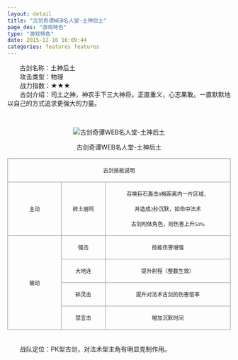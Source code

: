```yaml
---
layout: detail
title: "古剑奇谭WEB名人堂—土神后土"
page_des: "游戏特色"
type: "游戏特色"
date: 2015-12-16 16:09:44
categories: features features
--- 
```


 
<p>&nbsp;&nbsp;&nbsp;&nbsp;&nbsp;&nbsp;&nbsp;古剑名称：土神后土<br>　　攻击类型：物理<br>　　战力指数：★★★<br>　　古剑介绍：司土之神，神农手下三大神将。正直重义，心志果敢。一直默默地以自己的方式追求更强大的力量。</p><p>&nbsp;</p><p style="text-align: center;"><img title="古剑奇谭WEB名人堂-土神后土" alt="古剑奇谭WEB名人堂-土神后土" src="http://dev.36b.me/current/gjqt/img/resource/411.jpg"></p><p style="text-align: center;">古剑奇谭WEB名人堂-土神后土</p><table width="529"><tbody><tr style="height: 30px;"><td style="padding: 1px; border: 1px solid rgb(150, 150, 150); border-image: none;" colspan="3" valign="middle" width="529"><p style="text-align: center;"><span style="font-family: 宋体; font-size: 12px;">古剑技能说明</span></p></td></tr><tr style="height: 87px;"><td style="border-width: medium 1px 1px; border-style: none solid solid; border-color: currentColor rgb(150, 150, 150) rgb(150, 150, 150); padding: 1px;" valign="middle" width="127"><p style="text-align: center;"><span style="font-family: 宋体; font-size: 12px;">主动</span></p></td><td style="border-width: 1px 1px 1px medium; border-style: solid solid solid none; border-color: rgb(150, 150, 150) rgb(150, 150, 150) rgb(150, 150, 150) currentColor; padding: 1px;" valign="middle" width="103"><p style="text-align: center;"><span style="font-family: 宋体; font-size: 12px;">碎土崩鸣</span></p></td><td style="border-width: 1px 1px 1px medium; border-style: solid solid solid none; border-color: rgb(150, 150, 150) rgb(150, 150, 150) rgb(150, 150, 150) currentColor; padding: 1px;" valign="middle" width="300"><p style="text-align: center;"><span style="font-family: 宋体; font-size: 12px;">召唤巨石轰击<span style="font-family: Times New Roman;">8</span><span style="font-family: 宋体;">格距离内一片区域，</span></span></p><p style="text-align: center;"><span style="font-family: 宋体; font-size: 12px;">并造成<span style="font-family: Times New Roman;">2</span><span style="font-family: 宋体;">秒沉默，如命中法术</span></span></p><p style="text-align: center;"><span style="font-family: 宋体; font-size: 12px;">古剑附体角色，则伤害上升<span style="font-family: Times New Roman;">50%</span></span></p></td></tr><tr style="height: 30px;"><td style="border-width: medium 1px 1px; border-style: none solid solid; border-color: currentColor rgb(150, 150, 150) rgb(150, 150, 150); padding: 1px;" rowspan="4" valign="middle" width="127"><p style="text-align: center;"><span style="font-family: 宋体; font-size: 12px;">被动</span></p></td><td style="border-width: medium 1px 1px medium; border-style: none solid solid none; border-color: currentColor rgb(150, 150, 150) rgb(150, 150, 150) currentColor; padding: 1px;" valign="middle" width="103"><p style="text-align: center;"><span style="font-family: 宋体; font-size: 12px;">强击</span></p></td><td style="border-width: medium 1px 1px medium; border-style: none solid solid none; border-color: currentColor rgb(150, 150, 150) rgb(150, 150, 150) currentColor; padding: 1px;" valign="middle" width="300"><p style="text-align: center;"><span style="font-family: 宋体; font-size: 12px;">技能伤害增强</span></p></td></tr><tr style="height: 30px;"><td style="border-width: medium 1px 1px medium; border-style: none solid solid none; border-color: currentColor rgb(150, 150, 150) rgb(150, 150, 150) currentColor; padding: 1px;" valign="middle" width="103"><p style="text-align: center;"><span style="font-family: 宋体; font-size: 12px;">大地连</span></p></td><td style="border-width: medium 1px 1px medium; border-style: none solid solid none; border-color: currentColor rgb(150, 150, 150) rgb(150, 150, 150) currentColor; padding: 1px;" valign="middle" width="300"><p style="text-align: center;"><span style="font-family: 宋体; font-size: 12px;">提升射程（整数生效）</span></p></td></tr><tr style="height: 30px;"><td style="border-width: medium 1px 1px medium; border-style: none solid solid none; border-color: currentColor rgb(150, 150, 150) rgb(150, 150, 150) currentColor; padding: 1px;" valign="middle" width="103"><p style="text-align: center;"><span style="font-family: 宋体; font-size: 12px;">碎灵击</span></p></td><td style="border-width: medium 1px 1px medium; border-style: none solid solid none; border-color: currentColor rgb(150, 150, 150) rgb(150, 150, 150) currentColor; padding: 1px;" valign="middle" width="300"><p style="text-align: center;"><span style="font-family: 宋体; font-size: 12px;">提升对法术古剑的伤害倍率</span></p></td></tr><tr style="height: 31px;"><td style="border-width: medium 1px 1px medium; border-style: none solid solid none; border-color: currentColor rgb(150, 150, 150) rgb(150, 150, 150) currentColor; padding: 1px;" valign="middle" width="103"><p style="text-align: center;"><span style="font-family: 宋体; font-size: 12px;">禁言击</span></p></td><td style="border-width: medium 1px 1px medium; border-style: none solid solid none; border-color: currentColor rgb(150, 150, 150) rgb(150, 150, 150) currentColor; padding: 1px;" valign="middle" width="300"><p style="text-align: center;"><span style="font-family: 宋体; font-size: 12px;">增加沉默时间</span></p></td></tr></tbody></table><p><br>　　战队定位：PK型古剑，对法术型主角有明显克制作用。</p>
